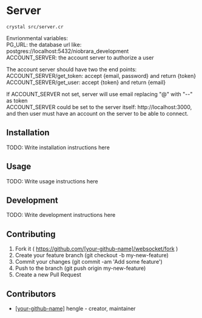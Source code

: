 # Server
`crystal src/server.cr`

Envrionmental variables:  
PG_URL: the database url like: postgres://localhost:5432/niobrara_development  
ACCOUNT_SERVER: the account server to authorize a user  

The account server should have two the end points:  
ACCOUNT_SERVER/get_token: accept {email, password} and return {token}  
ACCOUNT_SERVER/get_user: accept {token} and return {email}  

If ACCOUNT_SERVER not set, server will use email replacing "@" with "--" as token  
ACCOUNT_SERVER could be set to the server itself: http://localhost:3000, and then user must have an account on the server to be able to connect.

## Installation

TODO: Write installation instructions here

## Usage

TODO: Write usage instructions here

## Development

TODO: Write development instructions here

## Contributing

1. Fork it ( https://github.com/[your-github-name]/websocket/fork )
2. Create your feature branch (git checkout -b my-new-feature)
3. Commit your changes (git commit -am 'Add some feature')
4. Push to the branch (git push origin my-new-feature)
5. Create a new Pull Request

## Contributors

- [[your-github-name]](https://github.com/[your-github-name]) hengle - creator, maintainer
